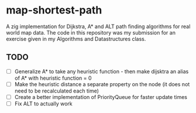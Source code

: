 # map-shortest-path
A zig implementation for Dijkstra, A* and ALT path finding algorithms for real world map data. The code in this repository was
my submission for an exercise given in my Algorithms and Datastructures class.

## TODO
- [ ] Generalize A* to take any heuristic function - then make dijsktra an alias of A* with heuristic function = 0
- [ ] Make the heuristic distance a separate property on the node (it does not need to be recalculated each time)
- [ ] Create a better implementation of PriorityQueue for faster update times
- [ ] Fix ALT to actually work
